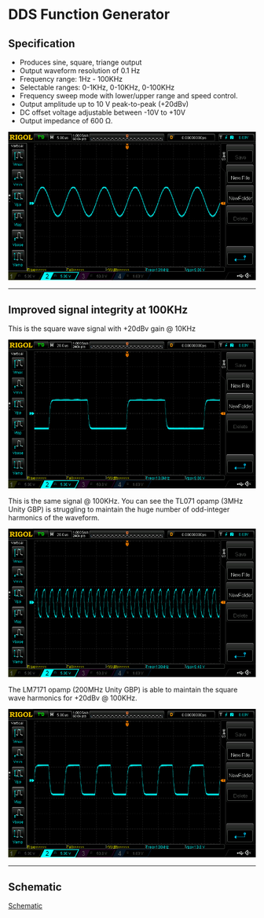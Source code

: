 # DDS Function Generator

## Specification

- Produces sine, square, triange output
- Output waveform resolution of 0.1 Hz
- Frequency range: 1Hz - 100KHz
- Selectable ranges: 0-1KHz, 0-10KHz, 0-100KHz
- Frequency sweep mode with lower/upper range and speed control.
- Output amplitude up to 10 V peak-to-peak (+20dBv)
- DC offset voltage adjustable between -10V to +10V
- Output impedance of 600 Ω.

![100KHz Sine Wave @ 10vpp](https://github.com/cracked-machine/AD9833FunctionGenerator/blob/master/docs/scope/OpAmpGBPComparisons/LM7171/100KHZ_SIN.png "100KHz Sine Wave @ 10vpp")

---

## Improved signal integrity at 100KHz

This is the square wave signal with +20dBv gain @ 10KHz

![10KHz Square Wave @ 10vpp using TL071 Opamp](https://github.com/cracked-machine/AD9833FunctionGenerator/blob/master/docs/scope/OpAmpGBPComparisons/TLO7/10KHZ_SQ.png)

This is the same signal @ 100KHz. You can see the TL071 opamp (3MHz Unity GBP) is struggling to maintain the huge number of odd-integer harmonics of the waveform.

![100KHz Square Wave @ 10vpp using TL071 Opamp](https://github.com/cracked-machine/AD9833FunctionGenerator/blob/master/docs/scope/OpAmpGBPComparisons/TLO7/100KHZ_SQ.png)

The LM7171 opamp (200MHz Unity GBP) is able to maintain the square wave harmonics for +20dBv @ 100KHz.  

![100KHz Square Wave @ 10vpp using LM7171](https://github.com/cracked-machine/AD9833FunctionGenerator/blob/master/docs/scope/OpAmpGBPComparisons/LM7171/100KHZ_SQ.png)

---

## Schematic

[Schematic](https://github.com/cracked-machine/AD9833FunctionGenerator/blob/master/docs/Schematic/AD9833FunctionGenerator.pdf)

